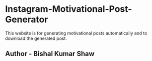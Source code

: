 # Instagram-Motivational-Post-Generator
This website is for generating motivational posts automatically and to download the generated post.

## Author - Bishal Kumar Shaw